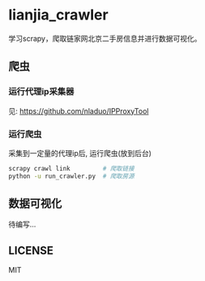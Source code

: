 # lianjia_crawler
学习scrapy，爬取链家网北京二手房信息并进行数据可视化。

## 爬虫
### 运行代理ip采集器
见: https://github.com/nladuo/IPProxyTool

### 运行爬虫
采集到一定量的代理ip后, 运行爬虫(放到后台)
``` sh
scrapy crawl link         # 爬取链接
python -u run_crawler.py  # 爬取房源
```

## 数据可视化
待编写...

## LICENSE
MIT

